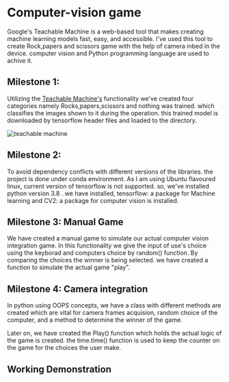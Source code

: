 
# Computer-vision game

Google's Teachable Machine is a web-based tool that makes creating machine learning models fast, easy, and accessible. I've used this tool to create Rock,papers and scissors game with the help of camera inbed in the device. computer vision and Python programming language are used to achive it.


## Milestone 1:


Utilizing the [Teachable Machine's](https://teachablemachine.withgoogle.com/)  functionality we've created four categories namely Rocks,papers,scissors and nothing was trained. which classifies the images shown to it during the operation. this trained model is downloaded by tensorflow header files and loaded to the directory.


![teachable machine](https://user-images.githubusercontent.com/101912572/200111750-ec3baabe-1455-491f-b947-853ca9f8f26d.png)

## Milestone 2:

To avoid dependency conflicts with different versions of the libraries. the project is done under conda environment. As I am using Ubuntu flavoured linux, current version of tensorflow is not supported. so, we've installed python version 3.8 . we have installed, tensorflow: a package for Machine learning and CV2: a package for computer vision is installed.


## Milestone 3: Manual Game

We have created a manual game to simulate our actual computer vision integration game. In this functionality we give the input of use's choice using the keyborad and computers choice by random() function. By comparing the choices the winner is being selected. we have created a function to simulate the actual game "play".


## Milestone 4: Camera integration

In python using OOPS concepts, we have a class with different methods are created which are vital for camera frames acquision, random choice of the computer, and a method to determine the winner of the game.

Later on, we have created the Play() function which holds the actual logic of the game is created. the time.time() function  is used to keep the counter on the game for the choices the user make.
## Working Demonstration



